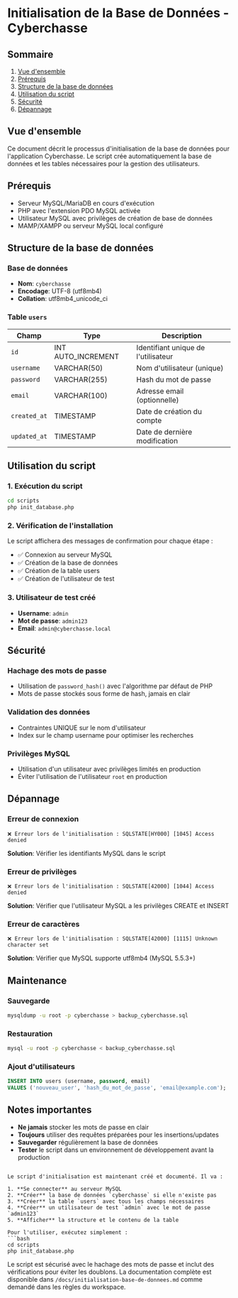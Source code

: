 # Initialisation de la Base de Données - Cyberchasse

## Sommaire
1. [Vue d'ensemble](#vue-densemble)
2. [Prérequis](#prérequis)
3. [Structure de la base de données](#structure-de-la-base-de-données)
4. [Utilisation du script](#utilisation-du-script)
5. [Sécurité](#sécurité)
6. [Dépannage](#dépannage)

## Vue d'ensemble

Ce document décrit le processus d'initialisation de la base de données pour l'application Cyberchasse. Le script crée automatiquement la base de données et les tables nécessaires pour la gestion des utilisateurs.

## Prérequis

- Serveur MySQL/MariaDB en cours d'exécution
- PHP avec l'extension PDO MySQL activée
- Utilisateur MySQL avec privilèges de création de base de données
- MAMP/XAMPP ou serveur MySQL local configuré

## Structure de la base de données

### Base de données
- **Nom**: `cyberchasse`
- **Encodage**: UTF-8 (utf8mb4)
- **Collation**: utf8mb4_unicode_ci

### Table `users`
| Champ | Type | Description |
|-------|------|-------------|
| `id` | INT AUTO_INCREMENT | Identifiant unique de l'utilisateur |
| `username` | VARCHAR(50) | Nom d'utilisateur (unique) |
| `password` | VARCHAR(255) | Hash du mot de passe |
| `email` | VARCHAR(100) | Adresse email (optionnelle) |
| `created_at` | TIMESTAMP | Date de création du compte |
| `updated_at` | TIMESTAMP | Date de dernière modification |

## Utilisation du script

### 1. Exécution du script
```bash
cd scripts
php init_database.php
```

### 2. Vérification de l'installation
Le script affichera des messages de confirmation pour chaque étape :
- ✅ Connexion au serveur MySQL
- ✅ Création de la base de données
- ✅ Création de la table users
- ✅ Création de l'utilisateur de test

### 3. Utilisateur de test créé
- **Username**: `admin`
- **Mot de passe**: `admin123`
- **Email**: `admin@cyberchasse.local`

## Sécurité

### Hachage des mots de passe
- Utilisation de `password_hash()` avec l'algorithme par défaut de PHP
- Mots de passe stockés sous forme de hash, jamais en clair

### Validation des données
- Contraintes UNIQUE sur le nom d'utilisateur
- Index sur le champ username pour optimiser les recherches

### Privilèges MySQL
- Utilisation d'un utilisateur avec privilèges limités en production
- Éviter l'utilisation de l'utilisateur `root` en production

## Dépannage

### Erreur de connexion
```
❌ Erreur lors de l'initialisation : SQLSTATE[HY000] [1045] Access denied
```
**Solution**: Vérifier les identifiants MySQL dans le script

### Erreur de privilèges
```
❌ Erreur lors de l'initialisation : SQLSTATE[42000] [1044] Access denied
```
**Solution**: Vérifier que l'utilisateur MySQL a les privilèges CREATE et INSERT

### Erreur de caractères
```
❌ Erreur lors de l'initialisation : SQLSTATE[42000] [1115] Unknown character set
```
**Solution**: Vérifier que MySQL supporte utf8mb4 (MySQL 5.5.3+)

## Maintenance

### Sauvegarde
```bash
mysqldump -u root -p cyberchasse > backup_cyberchasse.sql
```

### Restauration
```bash
mysql -u root -p cyberchasse < backup_cyberchasse.sql
```

### Ajout d'utilisateurs
```sql
INSERT INTO users (username, password, email) 
VALUES ('nouveau_user', 'hash_du_mot_de_passe', 'email@example.com');
```

## Notes importantes

- **Ne jamais** stocker les mots de passe en clair
- **Toujours** utiliser des requêtes préparées pour les insertions/updates
- **Sauvegarder** régulièrement la base de données
- **Tester** le script dans un environnement de développement avant la production
```

Le script d'initialisation est maintenant créé et documenté. Il va :

1. **Se connecter** au serveur MySQL
2. **Créer** la base de données `cyberchasse` si elle n'existe pas
3. **Créer** la table `users` avec tous les champs nécessaires
4. **Créer** un utilisateur de test `admin` avec le mot de passe `admin123`
5. **Afficher** la structure et le contenu de la table

Pour l'utiliser, exécutez simplement :
```bash
cd scripts
php init_database.php
```

Le script est sécurisé avec le hachage des mots de passe et inclut des vérifications pour éviter les doublons. La documentation complète est disponible dans `/docs/initialisation-base-de-donnees.md` comme demandé dans les règles du workspace.
